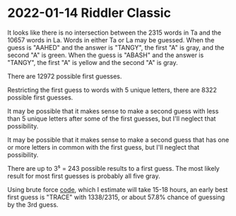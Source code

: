 2022-01-14 Riddler Classic
==========================
It looks like there is no intersection between the 2315 words in Ta and the
10657 words in La.  Words in either Ta or La may be guessed.  When the guess
is "AAHED" and the answer is "TANGY", the first "A" is gray, and the second
"A" is green.  When the guess is "ABASH" and the answer is "TANGY", the first
"A" is yellow and the second "A" is gray.

There are 12972 possible first guesses.

Restricting the first guess to words with 5 unique letters, there are
8322 possible first guesses.

It may be possible that it makes sense to make a second guess with
less than 5 unique letters after some of the first guesses, but I'll neglect
that possibility.

It may be possible that it makes sense to make a second guess that
has one or more letters in common with the first guess, but I'll neglect
that possibility.

There are up to 3⁵ = 243 possible results to a first guess.  The most likely
result for most first guesses is probably all five gray.

Using brute force [code](20220114c.hs), which I estimate will take 15-18
hours, an early best first guess is "TRACE" with 1338/2315, or about 57.8%
chance of guessing by the 3rd guess.
